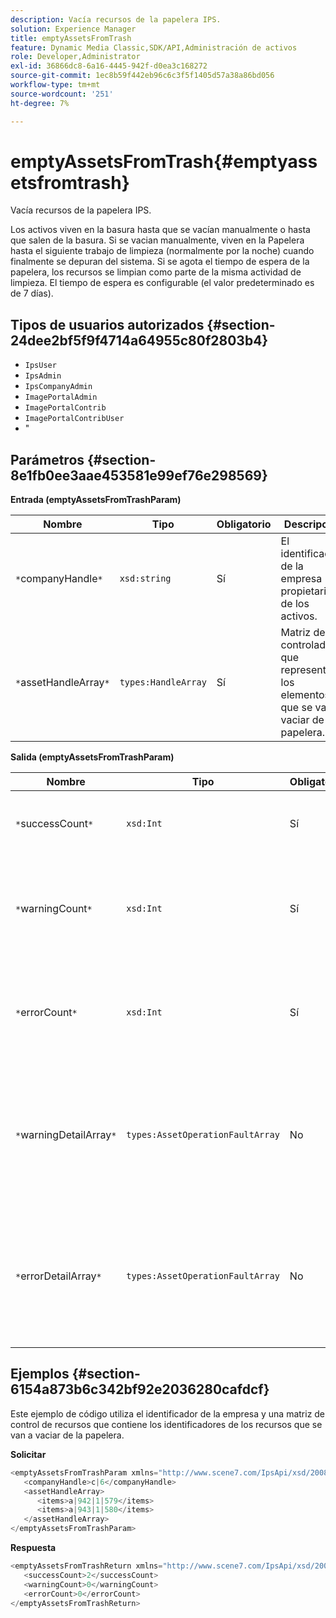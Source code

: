 ```yaml
---
description: Vacía recursos de la papelera IPS.
solution: Experience Manager
title: emptyAssetsFromTrash
feature: Dynamic Media Classic,SDK/API,Administración de activos
role: Developer,Administrator
exl-id: 36866dc8-6a16-4445-942f-d0ea3c168272
source-git-commit: 1ec8b59f442eb96c6c3f5f1405d57a38a86bd056
workflow-type: tm+mt
source-wordcount: '251'
ht-degree: 7%

---
```


# emptyAssetsFromTrash{#emptyassetsfromtrash}

Vacía recursos de la papelera IPS.

Los activos viven en la basura hasta que se vacían manualmente o hasta que salen de la basura. Si se vacian manualmente, viven en la Papelera hasta el siguiente trabajo de limpieza (normalmente por la noche) cuando finalmente se depuran del sistema. Si se agota el tiempo de espera de la papelera, los recursos se limpian como parte de la misma actividad de limpieza. El tiempo de espera es configurable (el valor predeterminado es de 7 días).

## Tipos de usuarios autorizados {#section-24dee2bf5f9f4714a64955c80f2803b4}

* `IpsUser`
* `IpsAdmin`
* `IpsCompanyAdmin`
* `ImagePortalAdmin`
* `ImagePortalContrib`
* `ImagePortalContribUser`
* &quot;

## Parámetros {#section-8e1fb0ee3aae453581e99ef76e298569}

**Entrada (emptyAssetsFromTrashParam)**

| Nombre | Tipo | Obligatorio | Descripción |
|---|---|---|---|
| `*`companyHandle`*` | `xsd:string` | Sí | El identificador de la empresa propietaria de los activos. |
| `*`assetHandleArray`*` | `types:HandleArray` | Sí | Matriz de controladores que representan los elementos que se van a vaciar de la papelera. |

**Salida (emptyAssetsFromTrashParam)**

| Nombre | Tipo | Obligatorio | Descripción |
|---|---|---|---|
| `*`successCount`*` | `xsd:Int` | Sí | El número de recursos vaciados correctamente de la basura. |
| `*`warningCount`*` | `xsd:Int` | Sí | Número de advertencias generadas cuando la operación intentó vaciar recursos de la papelera. |
| `*`errorCount`*` | `xsd:Int` | Sí | Número de errores generados cuando la operación intentó vaciar recursos de la papelera. |
| `*`warningDetailArray`*` | `types:AssetOperationFaultArray` | No | Matriz de detalles asociados con los recursos que generaron advertencias cuando la operación intentó vaciarlos de la papelera. |
| `*`errorDetailArray`*` | `types:AssetOperationFaultArray` | No | Matriz de detalles asociados con los recursos que generaron errores cuando la operación intentó vaciarlos de la papelera. |

## Ejemplos {#section-6154a873b6c342bf92e2036280cafdcf}

Este ejemplo de código utiliza el identificador de la empresa y una matriz de control de recursos que contiene los identificadores de los recursos que se van a vaciar de la papelera.

**Solicitar**

```java
<emptyAssetsFromTrashParam xmlns="http://www.scene7.com/IpsApi/xsd/2008-01-15">
   <companyHandle>c|6</companyHandle>
   <assetHandleArray>
      <items>a|942|1|579</items>
      <items>a|943|1|580</items>
   </assetHandleArray>
</emptyAssetsFromTrashParam>
```

**Respuesta**

```java
<emptyAssetsFromTrashReturn xmlns="http://www.scene7.com/IpsApi/xsd/2008-01-15">
   <successCount>2</successCount>
   <warningCount>0</warningCount>
   <errorCount>0</errorCount>
</emptyAssetsFromTrashReturn>
```
